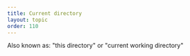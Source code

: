 ```yaml
---
title: Current directory
layout: topic
order: 110
---
```


Also known as: "this directory" or "current working directory"





